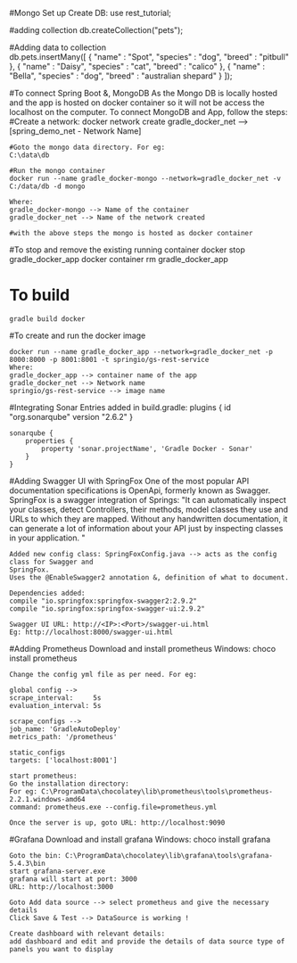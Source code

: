 

#Mongo Set up
	Create DB: 
	use rest_tutorial;

#adding collection
	db.createCollection("pets");

#Adding data to collection	
	db.pets.insertMany([
	  {
	    "name" : "Spot",
	    "species" : "dog",
	    "breed" : "pitbull"
	  },
	  {
	    "name" : "Daisy",
	    "species" : "cat",
	    "breed" : "calico"
	  },
	  {
	    "name" : "Bella",
	    "species" : "dog",
	    "breed" : "australian shepard"
	  }
	]);

#To connect Spring Boot &, MongoDB
	As the Mongo DB is locally hosted and the app is hosted on docker container so it will not be access the localhost on the computer.
	To connect MongoDB and App, follow the steps:
	#Create a network: 
	docker network create gradle_docker_net --> [spring_demo_net - Network Name]
	
	#Goto the mongo data directory. For eg:
	C:\data\db
	
	#Run the mongo container
	docker run --name gradle_docker-mongo --network=gradle_docker_net -v C:/data/db -d mongo  
	
	Where: 
	gradle_docker-mongo --> Name of the container
	gradle_docker_net --> Name of the network created
	
	#with the above steps the mongo is hosted as docker container

#To stop and remove the existing running container
	docker stop gradle_docker_app
	docker container rm gradle_docker_app

# To build 
	gradle build docker

#To create and run the docker image
	
	docker run --name gradle_docker_app --network=gradle_docker_net -p 8000:8000 -p 8001:8001 -t springio/gs-rest-service	
	Where: 
	gradle_docker_app --> container name of the app
	gradle_docker_net --> Network name
	springio/gs-rest-service --> image name

#Integrating Sonar
	Entries added in build.gradle: 
	plugins {
	  id "org.sonarqube" version "2.6.2"
	}
	
	sonarqube {
	    properties {
	        property 'sonar.projectName', 'Gradle Docker - Sonar'
	    }
	}
	
#Adding Swagger UI with SpringFox
	One of the most popular API documentation specifications is OpenApi, formerly known as Swagger.
	SpringFox is a swagger integration of Springs:
	"It can automatically inspect your classes, detect Controllers, their methods, model classes they 
	use and URLs to which they are mapped. Without any handwritten documentation, it can generate a lot 
	of information about your API just by inspecting classes in your application. "
	
	Added new config class: SpringFoxConfig.java --> acts as the config class for Swagger and 
	SpringFox.
	Uses the @EnableSwagger2 annotation &, definition of what to document.
	
	Dependencies added: 
	compile "io.springfox:springfox-swagger2:2.9.2"
	compile "io.springfox:springfox-swagger-ui:2.9.2"
	
	Swagger UI URL: http://<IP>:<Port>/swagger-ui.html
	Eg: http://localhost:8000/swagger-ui.html

#Adding Prometheus
	Download and install prometheus
	Windows: choco install prometheus
	
	Change the config yml file as per need. For eg:
	
	global config -->
	scrape_interval:     5s 
	evaluation_interval: 5s 
	
	scrape_configs -->
	job_name: 'GradleAutoDeploy'
    metrics_path: '/prometheus'
    
    static_configs
    targets: ['localhost:8001']
    
    start prometheus:
    Go the installation directory:
    For eg: C:\ProgramData\chocolatey\lib\prometheus\tools\prometheus-2.2.1.windows-amd64
    command: prometheus.exe --config.file=prometheus.yml
    
    Once the server is up, goto URL: http://localhost:9090
    
#Grafana
	Download and install grafana
	Windows: choco install grafana
	
	Goto the bin: C:\ProgramData\chocolatey\lib\grafana\tools\grafana-5.4.3\bin
	start grafana-server.exe
	grafana will start at port: 3000
	URL: http://localhost:3000
	
	Goto Add data source --> select prometheus and give the necessary details
	Click Save & Test --> DataSource is working !
	
	Create dashboard with relevant details:
	add dashboard and edit and provide the details of data source type of panels you want to display
    
    